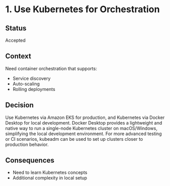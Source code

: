 # 1. Use Kubernetes for Orchestration

## Status
Accepted

## Context
Need container orchestration that supports:
- Service discovery
- Auto-scaling
- Rolling deployments

## Decision
Use Kubernetes via Amazon EKS for production, and Kubernetes via Docker Desktop for local development.
Docker Desktop provides a lightweight and native way to run a single-node Kubernetes cluster on macOS/Windows, simplifying the local development environment.
For more advanced testing or CI scenarios, kubeadm can be used to set up clusters closer to production behavior.

## Consequences
- Need to learn Kubernetes concepts
- Additional complexity in local setup